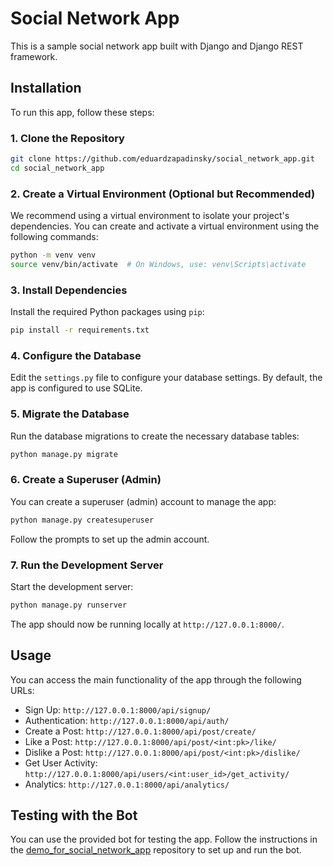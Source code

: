 # Social Network App

This is a sample social network app built with Django and Django REST framework.

## Installation

To run this app, follow these steps:

### 1. Clone the Repository

```bash
git clone https://github.com/eduardzapadinsky/social_network_app.git
cd social_network_app
```

### 2. Create a Virtual Environment (Optional but Recommended)

We recommend using a virtual environment to isolate your project's dependencies. You can create and activate a virtual environment using the following commands:

```bash
python -m venv venv
source venv/bin/activate  # On Windows, use: venv\Scripts\activate
```

### 3. Install Dependencies

Install the required Python packages using `pip`:

```bash
pip install -r requirements.txt
```

### 4. Configure the Database

Edit the `settings.py` file to configure your database settings. By default, the app is configured to use SQLite.

### 5. Migrate the Database

Run the database migrations to create the necessary database tables:

```bash
python manage.py migrate
```

### 6. Create a Superuser (Admin)

You can create a superuser (admin) account to manage the app:

```bash
python manage.py createsuperuser
```

Follow the prompts to set up the admin account.

### 7. Run the Development Server

Start the development server:

```bash
python manage.py runserver
```

The app should now be running locally at `http://127.0.0.1:8000/`.

## Usage

You can access the main functionality of the app through the following URLs:

- Sign Up: `http://127.0.0.1:8000/api/signup/`
- Authentication: `http://127.0.0.1:8000/api/auth/`
- Create a Post: `http://127.0.0.1:8000/api/post/create/`
- Like a Post: `http://127.0.0.1:8000/api/post/<int:pk>/like/`
- Dislike a Post: `http://127.0.0.1:8000/api/post/<int:pk>/dislike/`
- Get User Activity: `http://127.0.0.1:8000/api/users/<int:user_id>/get_activity/`
- Analytics: `http://127.0.0.1:8000/api/analytics/`

## Testing with the Bot

You can use the provided bot for testing the app. Follow the instructions in the [demo_for_social_network_app](https://github.com/eduardzapadinsky/demo_for_social_network_app) repository to set up and run the bot.

